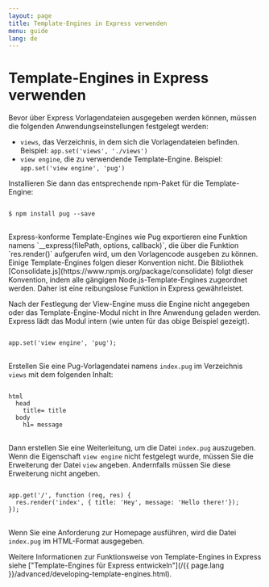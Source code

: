 ```yaml
---
layout: page
title: Template-Engines in Express verwenden
menu: guide
lang: de
---
```


# Template-Engines in Express verwenden

Bevor über Express Vorlagendateien ausgegeben werden können, müssen die folgenden Anwendungseinstellungen festgelegt werden:

* `views`, das Verzeichnis, in dem sich die Vorlagendateien befinden. Beispiel: `app.set('views', './views')`
* `view engine`, die zu verwendende Template-Engine. Beispiel: `app.set('view engine', 'pug')`

Installieren Sie dann das entsprechende npm-Paket für die Template-Engine:

<pre>
<code class="language-sh" translate="no">
$ npm install pug --save
</code>
</pre>

<div class="doc-box doc-notice" markdown="1">
Express-konforme Template-Engines wie Pug exportieren eine Funktion namens `__express(filePath, options, callback)`, die über die Funktion `res.render()` aufgerufen wird, um den Vorlagencode ausgeben zu können. Einige Template-Engines folgen dieser Konvention nicht. Die Bibliothek [Consolidate.js](https://www.npmjs.org/package/consolidate) folgt dieser Konvention, indem alle gängigen Node.js-Template-Engines zugeordnet werden. Daher ist eine reibungslose Funktion in Express gewährleistet.
</div>

Nach der Festlegung der View-Engine muss die Engine nicht angegeben oder das Template-Engine-Modul nicht in Ihre Anwendung geladen werden. Express lädt das Modul intern (wie unten für das obige Beispiel gezeigt).

<pre>
<code class="language-javascript" translate="no">
app.set('view engine', 'pug');
</code>
</pre>

Erstellen Sie eine Pug-Vorlagendatei namens `index.pug` im Verzeichnis `views` mit dem folgenden Inhalt:

<pre>
<code class="language-javascript" translate="no">
html
  head
    title= title
  body
    h1= message
</code>
</pre>

Dann erstellen Sie eine Weiterleitung, um die Datei `index.pug` auszugeben. Wenn die Eigenschaft `view engine` nicht festgelegt wurde, müssen Sie die Erweiterung der Datei `view` angeben. Andernfalls müssen Sie diese Erweiterung nicht angeben.

<pre>
<code class="language-javascript" translate="no">
app.get('/', function (req, res) {
  res.render('index', { title: 'Hey', message: 'Hello there!'});
});
</code>
</pre>

Wenn Sie eine Anforderung zur Homepage ausführen, wird die Datei `index.pug` im HTML-Format ausgegeben.

Weitere Informationen zur Funktionsweise von Template-Engines in Express siehe ["Template-Engines für Express entwickeln"](/{{ page.lang }}/advanced/developing-template-engines.html).

